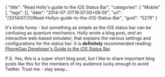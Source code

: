 {
	"title": "Read Holly's guide to the iOS Status Bar",
	"categories": [
		"Mobile"
	],
	"tags": [],
	"date": "2014-07-31T16:07:00+06:00",
	"url": "/2014/07/31/Read-Hollys-guide-to-the-iOS-Status-Bar",
	"guid": "5279"
}

<p>
It's kinda funny - but something as simple as the iOS status bar can be confusing as quantum mechanics. Holly wrote a blog post, <i>and</i> an interactive web-based simulator, that explains the various settings and configurations for the status bar. It is <strong>definitely</strong> recommended reading: <a href="http://devgirl.org/2014/07/31/phonegap-developers-guid/">PhoneGap Developer's Guide to the iOS Status Bar</a>.
</p>

<p>
P.S. Yes, this is a super short blog post, but I like to share important blog posts like this for the members of my audience lucky enough to avoid Twitter. Trust me - stay away...
</p>